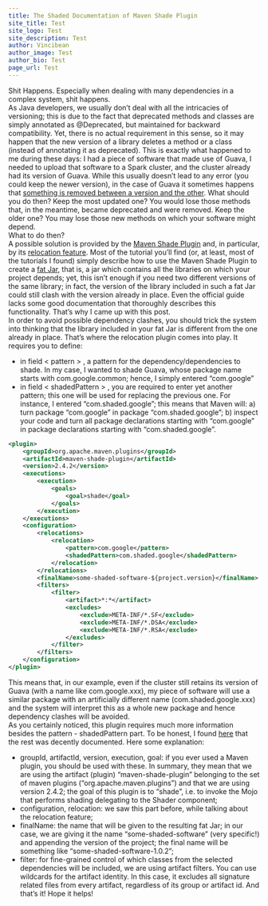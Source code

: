 ```yaml
---
title: The Shaded Documentation of Maven Shade Plugin
site_title: Test
site_logo: Test
site_description: Test
author: Vincibean
author_image: Test
author_bio: Test
page_url: Test
---
```

Shit Happens. Especially when dealing with many dependencies in a complex system, shit happens.   
As Java developers, we usually don’t deal with all the intricacies of versioning; this is due to the fact that deprecated methods and classes are simply annotated as @Deprecated, but maintained for backward compatibility. Yet, there is no actual requirement in this sense, so it may happen that the new version of a library deletes a method or a class (instead of annotating it as deprecated). This is exactly what happened to me during these days: I had a piece of software that made use of Guava, I needed to upload that software to a Spark cluster, and the cluster already had its version of Guava. While this usually doesn’t lead to any error (you could keep the newer version), in the case of Guava it sometimes happens that [something is removed between a version and the other](http://docs.guava-libraries.googlecode.com/git/javadoc/deprecated-list.html). What should you do then? Keep the most updated one? You would lose those methods that, in the meantime, became deprecated and were removed. Keep the older one? You may lose those new methods on which your software might depend.   
What to do then?   
A possible solution is provided by the [Maven Shade Plugin](https://maven.apache.org/plugins/maven-shade-plugin/) and, in particular, by its [relocation feature](https://maven.apache.org/plugins/maven-shade-plugin/examples/class-relocation.html). Most of the tutorial you’ll find (or, at least, most of the tutorials I found) simply describe how to use the Maven Shade Plugin to create a [fat Jar](http://stackoverflow.com/a/29925421), that is, a jar which contains all the libraries on which your project depends; yet, this isn’t enough if you need two different versions of the same library; in fact, the version of the library included in such a fat Jar could still clash with the version already in place. Even the official guide lacks some good documentation that thoroughly describes this functionality. That’s why I came up with this post.    
In order to avoid possible dependency clashes, you should trick the system into thinking that the library included in your fat Jar is different from the one already in place. That’s where the relocation plugin comes into play. It requires you to define: 
* in field < pattern > , a pattern for the dependency/dependencies to shade. In my case, I wanted to shade Guava, whose package name starts with com.google.common; hence, I simply entered “com.google”
* in field < shadedPattern > , you are required to enter yet another pattern; this one will be used for replacing the previous one. For instance, I entered “com.shaded.google”; this means that Maven will: a) turn package “com.google” in package “com.shaded.google”; b) inspect your code and turn all package declarations starting with “com.google” in package declarations starting with “com.shaded.google”.

```xml
<plugin>
	<groupId>org.apache.maven.plugins</groupId>
	<artifactId>maven-shade-plugin</artifactId>
	<version>2.4.2</version>
	<executions>
		<execution>
			<goals>
				<goal>shade</goal>
			</goals>
		</execution>
	</executions>
	<configuration>
		<relocations>
			<relocation>
				<pattern>com.google</pattern>
				<shadedPattern>com.shaded.google</shadedPattern>
			</relocation>
		</relocations>
		<finalName>some-shaded-software-${project.version}</finalName>
		<filters>
			<filter>
				<artifact>*:*</artifact>
				<excludes>
					<exclude>META-INF/*.SF</exclude>
					<exclude>META-INF/*.DSA</exclude>
					<exclude>META-INF/*.RSA</exclude>
				</excludes>
			</filter>
		</filters>
	</configuration>
</plugin>
```

This means that, in our example, even if the cluster still retains its version of Guava (with a name like com.google.xxx), my piece of software will use a similar package with an artificially different name (com.shaded.google.xxx) and the system will interpret this as a whole new package and hence dependency clashes will be avoided.     
As you certainly noticed, this plugin requires much more information besides the pattern - shadedPattern part. To be honest, I found [here](https://maven.apache.org/plugins/maven-shade-plugin/shade-mojo.html) that the rest was decently documented. Here some explanation:
*	groupId, artifactId, version, execution, goal: if you ever used a Maven plugin, you should be used with these. In summary, they mean that we are using the artifact (plugin) “maven-shade-plugin” belonging to the set of maven plugins (“org.apache.maven.plugins”) and that we are using version 2.4.2; the goal of this plugin is to “shade”, i.e. to invoke the Mojo that performs shading delegating to the Shader component;
*	configuration, relocation: we saw this part before, while talking about the relocation feature;
*	finalName: the name that will be given to the resulting fat Jar; in our case, we are giving it the name “some-shaded-software” (very specific!) and appending the version of the project; the final name will be something like “some-shaded-software-1.0.2”;
*	filter: for fine-grained control of which classes from the selected dependencies will be included, we are using artifact filters. You can use wildcards for the artifact identity. In this case, it excludes all signature related files from every artifact, regardless of its group or artifact id.
And that’s it! Hope it helps!
